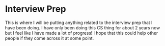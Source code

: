 <h1>Interview Prep</h1>

<p>
  This is where I will be putting anything related to the interview prep that I have been doing. I have only been doing this CS thing 
  for about 2 years now but I feel like I have made a lot of progress! I hope that this could help other people if they come across it 
  at some point.
</p>
